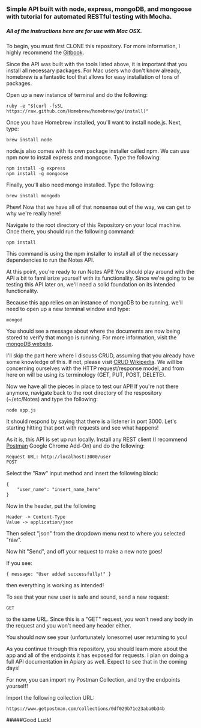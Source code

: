 ### Simple API built with node, express, mongoDB, and mongoose with tutorial for automated RESTful testing with Mocha. 
##### All of the instructions here are for use with Mac OSX.

To begin, you must first CLONE this repository. For more information, I highly recommend the [Gitbook](http://git-scm.com/book). 

Since the API was built with the tools listed above, it is important that you install all necessary packages.  For Mac users who don't know already, homebrew is a fantastic tool that allows for easy installation of tons of packages.

Open up a new instance of terminal and do the following: 

    ruby -e "$(curl -fsSL https://raw.github.com/Homebrew/homebrew/go/install)"

Once you have Homebrew installed, you'll want to install node.js. Next, type: 

	brew install node

node.js also comes with its own package installer called npm. We can use npm now to install express and mongoose. Type the following:
	
	npm install -g express
	npm install -g mongoose

Finally, you'll also need mongo installed. Type the following:

	brew install mongodb

Phew! Now that we have all of that nonsense out of the way, we can get to why we're really here! 

Navigate to the root directory of this Repository on your local machine.  Once there, you should run the following command:

	npm install

This command is using the npm installer to install all of the necessary dependencies to run the Notes API. 

At this point, you're ready to run Notes API! You should play around with the API a bit to familiarize yourself with its functionality. Since we're going to be testing this API later on, we'll need a solid foundation on its intended functionality. 

Because this app relies on an instance of mongoDB to be running, we'll need to open up a new terminal window and type:
	
	mongod

You should see a message about where the documents are now being stored to verify that mongo is running. For more information, visit the [mongoDB website](https://www.mongodb.org/). 

I'll skip the part here where I discuss CRUD, assuming that you already have some knowledge of this. If not, please visit [CRUD Wikipedia](http://en.wikipedia.org/wiki/Create,_read,_update_and_delete). We will be concerning ourselves with the HTTP request/response model, and from here on will be using its terminology (GET, PUT, POST, DELETE). 

Now we have all the pieces in place to test our API! If you're not there anymore, navigate back to the root directory of the respository (~/etc/Notes) and type the following:

	node app.js

It should respond by saying that there is a listener in port 3000. Let's starting hitting that port with requests and see what happens!

As it is, this API is set up run locally. Install any REST client (I recommend [Postman](https://chrome.google.com/webstore/detail/postman-rest-client/fdmmgilgnpjigdojojpjoooidkmcomcm?hl=en) Google Chrome Add-On) and do the following:
	
	Request URL: http://localhost:3000/user
	POST

Select the "Raw" input method and insert the following block:

	{
		"user_name": "insert_name_here"
	}

Now in the header, put the following

	Header -> Content-Type
	Value -> application/json

Then select "json" from the dropdown menu next to where you selected "raw". 

Now hit "Send", and off your request to make a new note goes!

If you see:
 
	{ message: "User added successfully!" }

then everything is working as intended!

To see that your new user is safe and sound, send a new request:

	GET

to the same URL. Since this is a "GET" request, you won't need any body in the request and you won't need any header either. 

You should now see your (unfortunately lonesome) user returning to you!

As you continue through this repository, you should learn more about the app and all of the endpoints it has exposed for requests. I plan on doing a full API documentation in Apiary as well. Expect to see that in the coming days!

For now, you can import my Postman Collection, and try the endpoints yourself!

Import the following collection URL:

	https://www.getpostman.com/collections/0df029b71e23aba0b34b

#####Good Luck!


